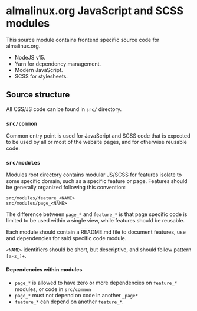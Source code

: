 # almalinux.org JavaScript and SCSS modules

This source module contains frontend specific source code for almalinux.org.

- NodeJS v15.
- Yarn for dependency management.
- Modern JavaScript.
- SCSS for stylesheets.

## Source structure

All CSS/JS code can be found in `src/` directory.

### `src/common`

Common entry point is used for JavaScript and SCSS code that is expected to be used by all or most of the website pages,
and for otherwise reusable code.

### `src/modules`

Modules root directory contains modular JS/SCSS for features isolate to some specific domain, such as a specific feature
or page. Features should be generally organized following this convention:

```
src/modules/feature_<NAME>
src/modules/page_<NAME>
```

The difference between `page_*` and `feature_*` is that page specific code is limited to be used within a single view,
while features should be reusable.

Each module should contain a README.md file to document features, use and dependencies for said specific code module.

`<NAME>` identifiers should be short, but descriptive, and should follow pattern `[a-z_]+`.

#### Dependencies within modules

- `page_*` is allowed to have zero or more dependencies on `feature_*` modules, or code in `src/common`
- `page_*` must not depend on code in another `_page*`
- `feature_*` can depend on another `feature_*`.

